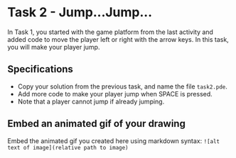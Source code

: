 # Task 2 - Jump...Jump...

In Task 1, you started with the game platform from the last activity and added code to move the player left or right with the arrow keys.
In this task, you will make your player jump.

## Specifications

- Copy your solution from the previous task, and name the file `task2.pde`.
- Add more code to make your player jump when SPACE is pressed. 
- Note that a player cannot jump if already jumping.

## Embed an animated gif of your drawing

Embed the animated gif you created here using markdown syntax: `![alt text of image](relative path to image)`
